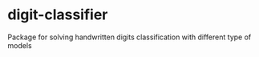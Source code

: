 # digit-classifier
Package for solving handwritten digits classification with different type of models 

